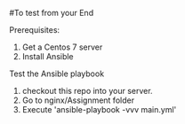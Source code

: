 #To test from your End

Prerequisites:
1. Get a Centos 7 server
2. Install Ansible

Test the Ansible playbook
1. checkout this repo into your server.
2. Go to nginx/Assignment folder
3. Execute 'ansible-playbook -vvv main.yml'
